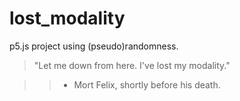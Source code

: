 # lost_modality
p5.js project using (pseudo)randomness.

> "Let me down from here. I've lost my modality."

>> - Mort Felix, shortly before his death.
